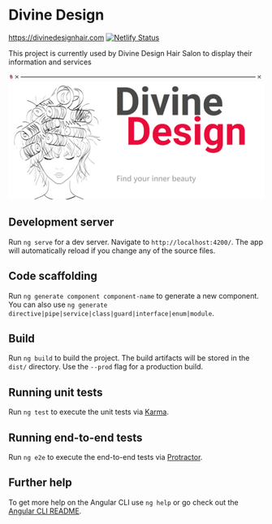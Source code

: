 # Divine Design

https://divinedesignhair.com [![Netlify Status](https://api.netlify.com/api/v1/badges/3a00808d-aa1c-4fb7-9b9e-a91d5c012c2e/deploy-status)](https://app.netlify.com/sites/peaceful-lalande-48098a/deploys)

This project is currently used by Divine Design Hair Salon to display their information and services

![Homepage](Homepage.png)


## Development server

Run `ng serve` for a dev server. Navigate to `http://localhost:4200/`. The app will automatically reload if you change any of the source files.

## Code scaffolding

Run `ng generate component component-name` to generate a new component. You can also use `ng generate directive|pipe|service|class|guard|interface|enum|module`.

## Build

Run `ng build` to build the project. The build artifacts will be stored in the `dist/` directory. Use the `--prod` flag for a production build.

## Running unit tests

Run `ng test` to execute the unit tests via [Karma](https://karma-runner.github.io).

## Running end-to-end tests

Run `ng e2e` to execute the end-to-end tests via [Protractor](http://www.protractortest.org/).

## Further help

To get more help on the Angular CLI use `ng help` or go check out the [Angular CLI README](https://github.com/angular/angular-cli/blob/master/README.md).
